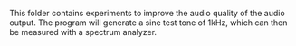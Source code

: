 This folder contains experiments to improve the audio quality of the audio output.
The program will generate a sine test tone of 1kHz, which can then be measured with
a spectrum analyzer.

